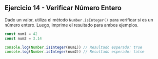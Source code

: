 ## Ejercicio 14 - Verificar Número Entero

Dado un valor, utiliza el método `Number.isInteger()` para verificar si es un número entero. Luego, imprime el resultado para ambos ejemplos.

```javascript
const num1 = 42
const num2 = 3.14

console.log(Number.isInteger(num1)) // Resultado esperado: true
console.log(Number.isInteger(num2)) // Resultado esperado: false
```
